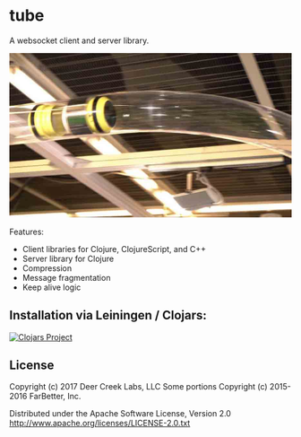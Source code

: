 # tube

A websocket client and server library.

![Image of pneumatic tube](doc/tube.jpg)

Features:
  - Client libraries for Clojure, ClojureScript, and C++
  - Server library for Clojure
  - Compression
  - Message fragmentation
  - Keep alive logic

## Installation via Leiningen / Clojars:

[![Clojars Project](http://clojars.org/deercreeklabs/tube/latest-version.svg)](http://clojars.org/deercreeklabs/tube)

## License

Copyright (c) 2017 Deer Creek Labs, LLC
Some portions Copyright (c) 2015-2016 FarBetter, Inc.


Distributed under the Apache Software License, Version 2.0
http://www.apache.org/licenses/LICENSE-2.0.txt
